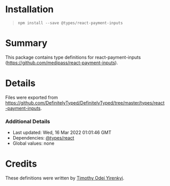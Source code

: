 # Installation
> `npm install --save @types/react-payment-inputs`

# Summary
This package contains type definitions for react-payment-inputs (https://github.com/medipass/react-payment-inputs).

# Details
Files were exported from https://github.com/DefinitelyTyped/DefinitelyTyped/tree/master/types/react-payment-inputs.

### Additional Details
 * Last updated: Wed, 16 Mar 2022 01:01:46 GMT
 * Dependencies: [@types/react](https://npmjs.com/package/@types/react)
 * Global values: none

# Credits
These definitions were written by [Timothy Odei Yirenkyi](https://github.com/tyirenkyi).
